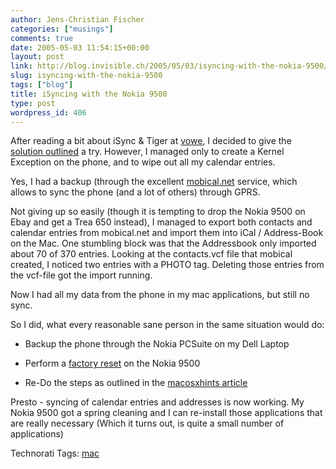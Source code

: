 ```yaml
---
author: Jens-Christian Fischer
categories: ["musings"]
comments: true
date: 2005-05-03 11:54:15+00:00
layout: post
link: http://blog.invisible.ch/2005/05/03/isyncing-with-the-nokia-9500/
slug: isyncing-with-the-nokia-9500
tags: ["blog"]
title: iSyncing with the Nokia 9500
type: post
wordpress_id: 406
---
```



After reading a bit about iSync & Tiger at [vowe](http://vowe.net/archives/005835.html), I decided to give the [solution outlined](http://www.macosxhints.com/article.php?story=20050422125043439) a try. However, I managed only to create a Kernel Exception on the phone, and to wipe out all my calendar entries.



Yes, I had a backup (through the excellent [mobical.net](http://www.mobical.net) service, which allows to sync the phone (and a lot of others) through GPRS.



Not giving up so easily (though it is tempting to drop the Nokia 9500 on Ebay and get a Trea 650 instead), I managed to export both contacts and calendar entries from mobical.net and import them into iCal / Address-Book on the Mac. One stumbling block was that the Addressbook only imported about 70 of 370 entries. Looking at the contacts.vcf file that mobical created, I noticed two entries with a PHOTO tag. Deleting those entries from the vcf-file got the import running.



Now I had all my data from the phone in my mac applications, but still no sync.



So I did, what every reasonable sane person in the same situation would do: 




  * Backup the phone through the Nokia PCSuite on my Dell Laptop


  * Perform a [factory reset](http://www.allaboutsymbian.com/forum/showthread.php?t=36358) on the Nokia 9500


  * Re-Do the steps as outlined in the [macosxhints article](http://www.macosxhints.com/article.php?story=20050422125043439)




Presto - syncing of calendar entries and addresses is now working. My Nokia 9500 got a spring cleaning and I can re-install those applications that are really necessary (Which it turns out, is quite a small number of applications)


Technorati Tags: [mac](http://technorati.com/tag/mac)
